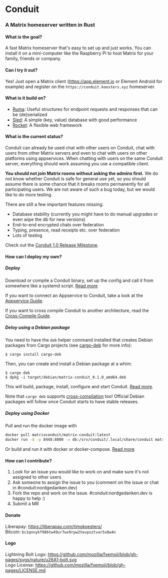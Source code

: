 # Conduit
### A Matrix homeserver written in Rust

#### What is the goal?

A fast Matrix homeserver that's easy to set up and just works. You can install
it on a mini-computer like the Raspberry Pi to host Matrix for your family,
friends or company.


#### Can I try it out?

Yes! Just open a Matrix client (<https://app.element.io> or Element Android for
example) and register on the `https://conduit.koesters.xyz` homeserver.


#### What is it build on?

- [Ruma](https://www.ruma.io): Useful structures for endpoint requests and
  responses that can be (de)serialized
- [Sled](https://github.com/spacejam/sled): A simple (key, value) database with
  good performance
- [Rocket](https://rocket.rs): A flexible web framework


#### What is the current status?

Conduit can already be used chat with other users on Conduit, chat with users
from other Matrix servers and even to chat with users on other platforms using
appservices. When chatting with users on the same Conduit server, everything
should work assuming you use a compatible client.

**You should not join Matrix rooms without asking the admins first.** We do not
know whether Conduit is safe for general use yet, so you should assume there is
some chance that it breaks rooms permanently for all participating users. We
are not aware of such a bug today, but we would like to do more testing.

There are still a few important features missing:

- Database stability (currently you might have to do manual upgrades or even wipe the db for new versions)
- End-to-end encrypted chats over federation
- Typing, presence, read receipts etc. over federation
- Lots of testing

Check out the [Conduit 1.0 Release Milestone](https://gitlab.com/famedly/conduit/-/milestones/3).


#### How can I deploy my own?

##### Deploy

Download or compile a Conduit binary, set up the config and call it from somewhere like a systemd script. [Read
more](DEPLOY.md)

If you want to connect an Appservice to Conduit, take a look at the [Appservice Guide](APPSERVICES.md).

If you want to cross compile Conduit to another architecture, read the [Cross-Compile Guide](CROSS_COMPILE.md).

##### Deloy using a Debian package

You need to have the `deb` helper command installed that creates Debian packages from Cargo projects (see [cargo-deb](https://github.com/mmstick/cargo-deb/) for more info):

```shell
$ cargo install cargo-deb
```

Then, you can create and install a Debian package at a whim:

```shell
$ cargo deb
$ dpkg -i target/debian/matrix-conduit_0.1.0_amd64.deb
```

This will build, package, install, configure and start Conduit. [Read more](debian/README.Debian).

Note that `cargo deb` supports [cross-compilation](https://github.com/mmstick/cargo-deb/#cross-compilation) too!
Official Debian packages will follow once Conduit starts to have stable releases.

##### Deploy using Docker

Pull and run the docker image with

``` bash
docker pull matrixconduit/matrix-conduit:latest
docker run -d -p 8448:8000 -v db:/srv/conduit/.local/share/conduit matrixconduit/matrix-conduit:latest
```

Or build and run it with docker or docker-compose. [Read more](docker/README.md)


#### How can I contribute?

1. Look for an issue you would like to work on and make sure it's not assigned
   to other users
2. Ask someone to assign the issue to you (comment on the issue or chat in
   #conduit:nordgedanken.dev)
3. Fork the repo and work on the issue. #conduit:nordgedanken.dev is happy to help :)
4. Submit a MR

#### Donate

Liberapay: <https://liberapay.com/timokoesters/>\
Bitcoin: `bc1qnnykf986tw49ur7wx9rpw2tevpsztvar5x8w4n`


#### Logo

Lightning Bolt Logo: https://github.com/mozilla/fxemoji/blob/gh-pages/svgs/nature/u26A1-bolt.svg \
Logo License: https://github.com/mozilla/fxemoji/blob/gh-pages/LICENSE.md
